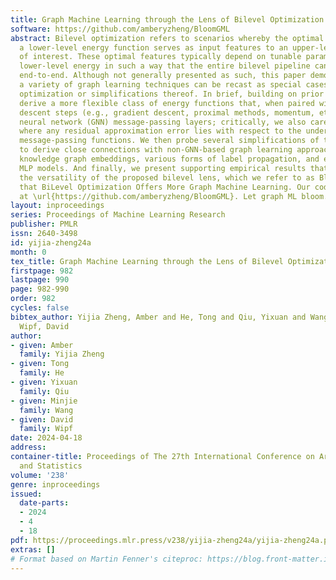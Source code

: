 ```yaml
---
title: Graph Machine Learning through the Lens of Bilevel Optimization
software: https://github.com/amberyzheng/BloomGML
abstract: Bilevel optimization refers to scenarios whereby the optimal solution of
  a lower-level energy function serves as input features to an upper-level objective
  of interest. These optimal features typically depend on tunable parameters of the
  lower-level energy in such a way that the entire bilevel pipeline can be trained
  end-to-end. Although not generally presented as such, this paper demonstrates how
  a variety of graph learning techniques can be recast as special cases of bilevel
  optimization or simplifications thereof. In brief, building on prior work we first
  derive a more flexible class of energy functions that, when paired with various
  descent steps (e.g., gradient descent, proximal methods, momentum, etc.), form graph
  neural network (GNN) message-passing layers; critically, we also carefully unpack
  where any residual approximation error lies with respect to the underlying constituent
  message-passing functions. We then probe several simplifications of this framework
  to derive close connections with non-GNN-based graph learning approaches, including
  knowledge graph embeddings, various forms of label propagation, and efficient graph-regularized
  MLP models. And finally, we present supporting empirical results that demonstrate
  the versatility of the proposed bilevel lens, which we refer to as BloomGML, referencing
  that BiLevel Optimization Offers More Graph Machine Learning. Our code is available
  at \url{https://github.com/amberyzheng/BloomGML}. Let graph ML bloom.
layout: inproceedings
series: Proceedings of Machine Learning Research
publisher: PMLR
issn: 2640-3498
id: yijia-zheng24a
month: 0
tex_title: Graph Machine Learning through the Lens of Bilevel Optimization
firstpage: 982
lastpage: 990
page: 982-990
order: 982
cycles: false
bibtex_author: Yijia Zheng, Amber and He, Tong and Qiu, Yixuan and Wang, Minjie and
  Wipf, David
author:
- given: Amber
  family: Yijia Zheng
- given: Tong
  family: He
- given: Yixuan
  family: Qiu
- given: Minjie
  family: Wang
- given: David
  family: Wipf
date: 2024-04-18
address:
container-title: Proceedings of The 27th International Conference on Artificial Intelligence
  and Statistics
volume: '238'
genre: inproceedings
issued:
  date-parts:
  - 2024
  - 4
  - 18
pdf: https://proceedings.mlr.press/v238/yijia-zheng24a/yijia-zheng24a.pdf
extras: []
# Format based on Martin Fenner's citeproc: https://blog.front-matter.io/posts/citeproc-yaml-for-bibliographies/
---
```

